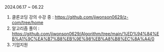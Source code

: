 2024.06.17 ~ 06.22
1. 클론코딩 강의 수강 중
 : https://github.com/jiwonson0629/z-com/tree/home 
2. 알고리즘 풀이
 : https://github.com/jiwonson0629/Algorithm/tree/main/%ED%94%84%EB%A1%9C%EA%B7%B8%EB%9E%98%EB%A8%B8%EC%8A%A4/0
3. 기업지원
